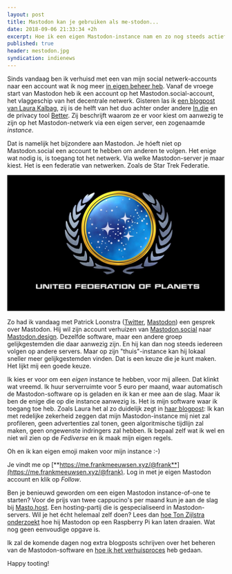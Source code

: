 ```yaml
---
layout: post
title: Mastodon kan je gebruiken als me-stodon...
date: 2018-09-06 21:33:34 +2h
excerpt: Hoe ik een eigen Mastodon-instance nam en zo nog steeds actief ben op de fediverse
published: true
header: mestodon.jpg
syndication: indienews
---
```

Sinds vandaag ben ik verhuisd met een van mijn social netwerk-accounts naar een account wat ik nog meer [in eigen beheer heb](https://me.frankmeeuwsen.xyz/@frank). Vanaf de vroege start van Mastodon heb ik een account op het Mastodon.social-account, het vlaggeschip van het  decentrale netwerk. 
Gisteren las ik [een blogpost van Laura Kalbag](https://laurakalbag.com/what-is-mastodon-and-why-should-i-use-it/), zij is de helft van het duo achter onder andere [In.die](https://ind.ie/) en de privacy tool [Better](https://better.fyi/). Zij beschrijft waarom ze er voor kiest om aanwezig te zijn op het Mastodon-netwerk via een eigen server, een zogenaamde *instance*. 

Dat is namelijk het bijzondere aan Mastodon. Je hóeft niet op Mastodon.social een account te hebben om anderen te volgen. Het enige wat nodig is, is toegang tot het netwerk. Via welke Mastodon-server je maar kiest. Het is een federatie van netwerken. Zoals de Star Trek Federatie.

![ <> ](/images/federation.jpg)

Zo had ik vandaag met Patrick Loonstra ([Twitter](https://twitter.com/patrickloonstra), [Mastodon](https://mastodon.social/@patrickloonstra)) een gesprek over Mastodon. Hij wil zijn account verhuizen van [Mastodon.social](https://mastodon.social/) naar [Mastodon.design](https://mastodon.design/). Dezelfde software, maar een andere groep gelijkgestemden die daar aanwezig zijn. En hij kan dan nog steeds iedereen volgen op andere servers. Maar op zijn "thuis"-instance kan hij lokaal sneller meer gelijkgestemden vinden. Dat is een keuze die je kunt maken. Het lijkt mij een goede keuze.

Ik kies er voor om een *eigen* instance te hebben, voor mij alleen. Dat klinkt wat vreemd. Ik huur serverruimte voor 5 euro per maand, waar automatisch de Mastodon-software op is geladen en ik kan er mee aan de slag. Maar ik ben de enige die op die instance aanwezig is. Het is mijn software waar ik toegang toe heb. Zoals Laura het al zo duidelijk zegt in [haar blogpost](https://laurakalbag.com/what-is-mastodon-and-why-should-i-use-it/): Ik kan met redelijke zekerheid zeggen dat mijn Mastodon-instance mij niet zal profileren, geen advertenties zal tonen, geen algoritmische tijdlijn zal maken, geen ongewenste indringers zal hebben. Ik bepaal zelf wat ik wel en niet wil zien op de _Fediverse_ en ik maak mijn eigen regels. 

Oh en ik kan eigen emoji maken voor mijn instance :-)

Je vindt me op [**https://me.frankmeeuwsen.xyz/@frank**](https://me.frankmeeuwsen.xyz/@frank). Log in met je eigen Mastodon account en klik op *Follow*. 

Ben je benieuwd geworden om een eigen Mastodon instance-of-one te starten? Voor de prijs van twee cappucino's per maand kun je aan de slag bij [Masto.host](http://masto.host). Een hosting-partij die is gespecialiseerd in Mastodon-servers. Wil je het écht helemaal zelf doen? Lees dan [hoe Ton Zijlstra onderzoekt](https://www.zylstra.org/blog/2018/09/running-mastodon-myself-an-experiment-pt1/) hoe hij Mastodon op een Raspberry Pi kan laten draaien. Wat nog geen eenvoudige opgave is.

Ik zal de komende dagen nog extra blogposts schrijven over het beheren van de Mastodon-software en [hoe ik het verhuisproces](/Mastodon-verhuizen/) heb gedaan. 

Happy tooting!